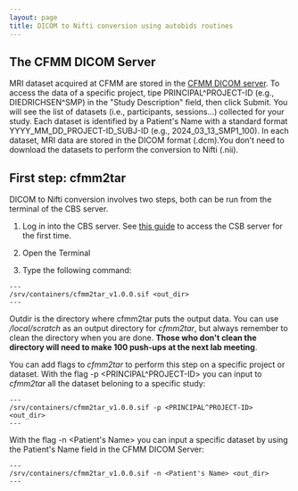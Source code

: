 ```yaml
---
layout: page
title: DICOM to Nifti conversion using autobids routines
---
```


## The CFMM DICOM Server

MRI dataset acquired at CFMM are stored in the [CFMM DICOM server](https://dicom.cfmm.uwo.ca/dcm4chee-arc/ui2/study/study). To access the data of a specific project, tipe PRINCIPAL^PROJECT-ID (e.g., DIEDRICHSEN^SMP) in the "Study Description" field, then click Submit. You will see the list of datasets (i.e., participants, sessions...) collected for your study. Each dataset is identified by a Patient's Name with a standard format YYYY_MM_DD_PROJECT-ID_SUBJ-ID (e.g., 2024_03_13_SMP1_100). In each dataset, MRI data are stored in the DICOM format (.dcm).You don't need to download the datasets to perform the conversion to Nifti (.nii).

## First step: cfmm2tar

DICOM to Nifti conversion involves two steps, both can be run from the terminal of the CBS server. 

1) Log in into the CBS server. See [this guide](https://osf.io/k89fh/wiki/Computational%20Core%20Server/) to access the CSB server for the first time.

2) Open the Terminal

3) Type the following command:

```
---
/srv/containers/cfmm2tar_v1.0.0.sif <out_dir>
---
```

Outdir is the directory where cfmm2tar puts the output data. You can use */local/scratch* as an output directory for *cfmm2tar*, but always remember to clean the directory when you are done. **Those who don't clean the directory will need to make 100 push-ups at the next lab meeting**.

You can add flags to *cfmm2tar* to perform this step on a specific project or dataset. With the flag -p <PRINCIPAL^PROJECT-ID> you can input to *cfmm2tar* all the dataset beloning to a specific study:

```
---
/srv/containers/cfmm2tar_v1.0.0.sif -p <PRINCIPAL^PROJECT-ID> <out_dir>
---
```

With the flag -n <Patient's Name> you can input a specific dataset by using the Patient's Name field in the CFMM DICOM Server:

```
---
/srv/containers/cfmm2tar_v1.0.0.sif -n <Patient's Name> <out_dir>
---
```




